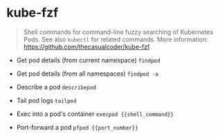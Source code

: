 # kube-fzf
> Shell commands for command-line fuzzy searching of Kubernetes Pods.
> See also `kubectl` for related commands.
> More information: <https://github.com/thecasualcoder/kube-fzf>.

- Get pod details (from current namespace)
`findpod`

- Get pod details (from all namespaces)
`findpod -a`

- Describe a pod
`describepod`

- Tail pod logs
`tailpod`

- Exec into a pod's container
`execpod {{shell_command}}`

- Port-forward a pod
`pfpod {{port_number}}`
